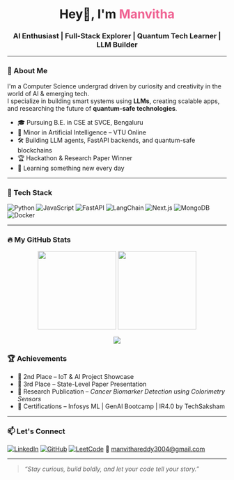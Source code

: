 <h1 align="center">Hey👋, I'm <span style="color:#f06292;">Manvitha</span></h1>
<h3 align="center">AI Enthusiast | Full-Stack Explorer | Quantum Tech Learner | LLM Builder</h3>

---

### 🧠 About Me

I'm a Computer Science undergrad driven by curiosity and creativity in the world of AI & emerging tech.  
I specialize in building smart systems using **LLMs**, creating scalable apps, and researching the future of **quantum-safe technologies**.

- 🎓 Pursuing B.E. in CSE at SVCE, Bengaluru  
- 🧠 Minor in Artificial Intelligence – VTU Online  
- 🛠️ Building LLM agents, FastAPI backends, and quantum-safe blockchains  
- 🏆 Hackathon & Research Paper Winner  
- 🌱 Learning something new every day

---

### 🚀 Tech Stack

![Python](https://img.shields.io/badge/-Python-3776AB?logo=python&logoColor=white&style=for-the-badge)
![JavaScript](https://img.shields.io/badge/-JavaScript-F7DF1E?logo=javascript&logoColor=black&style=for-the-badge)
![FastAPI](https://img.shields.io/badge/-FastAPI-005F73?logo=fastapi&logoColor=white&style=for-the-badge)
![LangChain](https://img.shields.io/badge/-LangChain-00BFA5?style=for-the-badge)
![Next.js](https://img.shields.io/badge/-Next.js-000?logo=nextdotjs&style=for-the-badge)
![MongoDB](https://img.shields.io/badge/-MongoDB-4EA94B?logo=mongodb&logoColor=white&style=for-the-badge)
![Docker](https://img.shields.io/badge/-Docker-2496ED?logo=docker&logoColor=white&style=for-the-badge)

---

### 🔥 My GitHub Stats

<p align="center">
  <img src="https://github-readme-stats.vercel.app/api?username=Manvitha3004&show_icons=true&theme=radical" height="180" />
  <img src="https://github-readme-stats.vercel.app/api/top-langs/?username=Manvitha3004&layout=compact&theme=radical" height="180"/>
</p>

<p align="center">
  <img src="https://streak-stats.demolab.com?user=Manvitha3004&theme=radical&hide_border=true" />
</p>



### 🏆 Achievements

- 🥈 2nd Place – IoT & AI Project Showcase  
- 🥉 3rd Place – State-Level Paper Presentation  
- 📄 Research Publication – *Cancer Biomarker Detection using Colorimetry Sensors*  
- 🧠 Certifications – Infosys ML | GenAI Bootcamp | IR4.0 by TechSaksham

---

### 📫 Let's Connect

[![LinkedIn](https://img.shields.io/badge/-LinkedIn-0A66C2?logo=linkedin&logoColor=white&style=flat-square)](https://www.linkedin.com/in/manvitha-reddy-812026256/)
[![GitHub](https://img.shields.io/badge/-GitHub-181717?logo=github&logoColor=white&style=flat-square)](https://github.com/Manvitha3004)
[![LeetCode](https://img.shields.io/badge/-LeetCode-FFA116?logo=leetcode&logoColor=white&style=flat-square)](https://leetcode.com/u/Manvithareddy30/)
📧 manvithareddy3004@gmail.com

---

> *“Stay curious, build boldly, and let your code tell your story.”*
